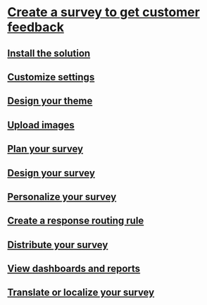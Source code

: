 # [Create a survey to get customer feedback](create-voice-of-customer-survey.md)
## [Install the solution](install-voice-of-customer-preferred-solution.md)
## [Customize settings](customize-voice-of-customer.md)
## [Design your theme](design-voice-of-customer-survey-theme.md)
## [Upload images](upload-voice-of-customer-survey-images.md)
## [Plan your survey](plan-voice-of-customer-survey.md)
## [Design your survey](design-voice-of-customer-survey.md)
## [Personalize your survey](personalize-voice-of-customer-surveys-piped-data.md)
## [Create a response routing rule](create-response-routing-rule-voice-of-customer-survey.md)
## [Distribute your survey](distribute-voice-of-customer-survey.md)
## [View dashboards and reports](view-voice-of-customer-survey-dashboards-reports.md)
## [Translate or localize your survey](translate-localize-voice-of-customer-survey.md)
